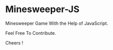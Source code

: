 # Minesweeper-JS

Minesweeper Game With the Help of JavaScript.

Feel Free To Contribute.

Cheers !
